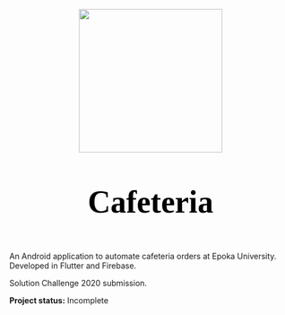 <link href="https://fonts.googleapis.com/css?family=Josefin+Sans&display=swap" rel="stylesheet">

<span></span>
<div style="text-align:center;"><img src="assets/logo/cafeteria_logo.png" width="256">
<p style="font-size: 4em; font-family: 'Josefin Sans'; color: black;"><b>Cafeteria</b></p></div>

An Android application to automate cafeteria orders at Epoka University. Developed in Flutter and Firebase.

Solution Challenge 2020 submission.

<b>Project status:</b> Incomplete
